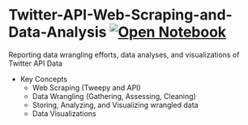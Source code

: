 # Twitter-API-Web-Scraping-and-Data-Analysis [![Open Notebook](https://img.shields.io/badge/Jupyter-Open_Notebook-blue?logo=Jupyter)](https://dpghazi.github.io/projects/twitter-api-web-scraping-data-analysis.html)
Reporting data wrangling efforts, data analyses, and visualizations of Twitter API Data
- Key Concepts
  - Web Scraping (Tweepy and API)
  - Data Wrangling (Gathering, Assessing, Cleaning) 
  - Storing, Analyzing, and Visualizing wrangled data
  - Data Visualizations
